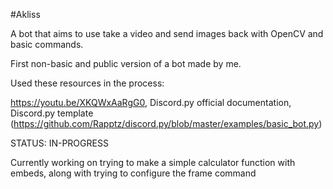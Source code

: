 #Akliss

A bot that aims to use take a video and send images back with OpenCV and basic commands.

First non-basic and public version of a bot made by me.

Used these resources in the process:

https://youtu.be/XKQWxAaRgG0, Discord.py official documentation, Discord.py template (https://github.com/Rapptz/discord.py/blob/master/examples/basic_bot.py)

STATUS: IN-PROGRESS

Currently working on trying to make a simple calculator function with embeds, along with trying to configure the frame command